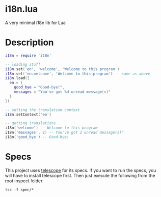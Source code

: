 i18n.lua
========

A very minimal i18n lib for Lua

Description
===========

``` lua
i18n = require 'i18n'

-- loading stuff
i18n.set('en', 'welcome', 'Welcome to this program')
i18n.set('en.welcome', 'Welcome to this program') -- same as above
i18n.load({
  en = {
    good_bye = "Good-bye!",
    messages = "You've got %d unread message(s)"
  }
})

-- setting the translation context
i18n.setContext('en')

-- getting translations
i18n('welcome') -- Welcome to this program
i18n('messages', 2) -- You've got 2 unread message(s)"
i18n('good_bye') -- Good-bye!
```

Specs
=====
This project uses [telescope](https://github.com/norman/telescope) for its specs. If you want to run the specs, you will have to install telescope first. Then just execute the following from the root inspect folder:

    tsc -f spec/*
